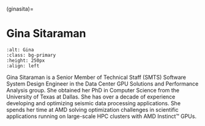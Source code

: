 <head>
  <meta charset="UTF-8">
  <meta name="description" content="Gina Sitaraman">
  <meta name="keywords" content="AMD GPU, HPC, MI300, MI250, ROCm, blog, contributor,
  blog author">
</head>

(ginasita)=

# Gina Sitaraman

```{image} ./data/Gina-Sitaraman.png
:alt: Gina
:class: bg-primary
:height: 250px
:align: left
```

Gina Sitaraman is a Senior Member of Technical Staff (SMTS) Software System Design Engineer in the Data
Center GPU Solutions and Performance Analysis group. She obtained her PhD in Computer Science from the
University of Texas at Dallas. She has over a decade of experience developing and optimizing seismic
data processing applications. She spends her time at AMD solving optimization challenges in scientific
applications running on large-scale HPC clusters with AMD Instinct™ GPUs.
